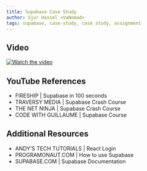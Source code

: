 ```yaml
---
title: Supabase Case Study
author: Sjur Hassel <VaNomad>
tags: supabase, case-study, case study, assignment
---
```



## Video
[![Watch the video](https://user-images.githubusercontent.com/77972892/235294534-1186b93f-3698-4001-a308-55cdb2cb5f28.png)](https://www.youtube.com/watch?v=hxhfxN6yGcg)

## YouTube References

- FIRESHIP | Supabase in 100 seconds
- TRAVERSY MEDIA | Supabase Crash Course
- THE NET NINJA | Supabase Crash Course
- CODE WITH GUILLAUME | Supabase Course

## Additional Resources

- ANDY'S TECH TUTORIALS | React Login
- PROGRAMONAUT.COM | How to use Supabase
- SUPABASE.COM | Supabase Documentation
  
